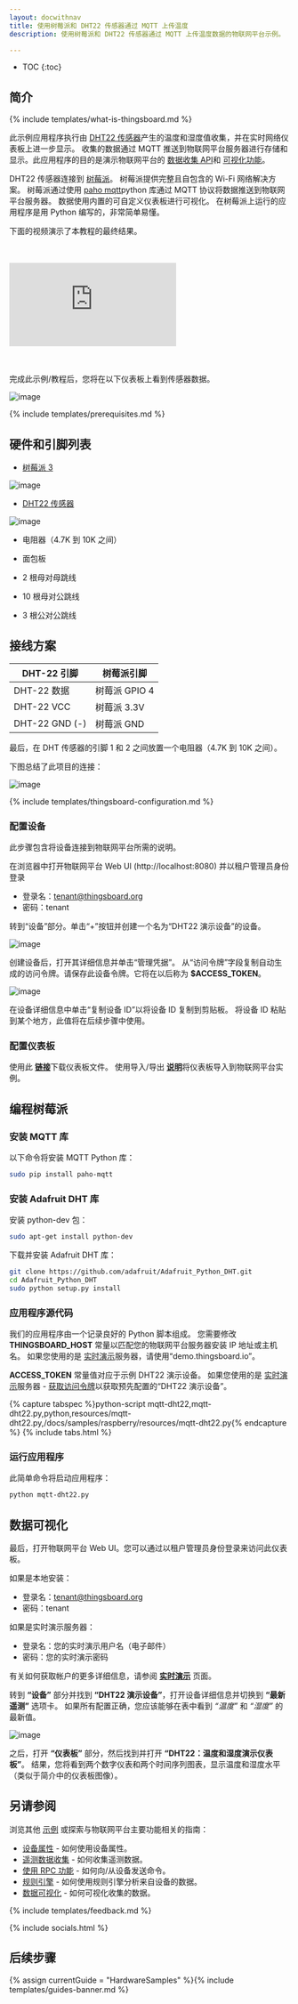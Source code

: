 ```yaml
---
layout: docwithnav
title: 使用树莓派和 DHT22 传感器通过 MQTT 上传温度
description: 使用树莓派和 DHT22 传感器通过 MQTT 上传温度数据的物联网平台示例。

---
```


* TOC
{:toc}

## 简介
{% include templates/what-is-thingsboard.md %}

此示例应用程序执行由 [DHT22 传感器](https://www.adafruit.com/product/385)产生的温度和湿度值收集，并在实时网络仪表板上进一步显示。
收集的数据通过 MQTT 推送到物联网平台服务器进行存储和显示。此应用程序的目的是演示物联网平台的 [数据收集 API](/docs/user-guide/telemetry/)和 [可视化功能](/docs/user-guide/visualization/)。

DHT22 传感器连接到 [树莓派](https://en.wikipedia.org/wiki/Raspberry_Pi)。
树莓派提供完整且自包含的 Wi-Fi 网络解决方案。
树莓派通过使用 [paho mqtt](https://eclipse.org/paho/clients/python/)python 库通过 MQTT 协议将数据推送到物联网平台服务器。
数据使用内置的可自定义仪表板进行可视化。
在树莓派上运行的应用程序是用 Python 编写的，非常简单易懂。

下面的视频演示了本教程的最终结果。

<br>
<br>
<div id="video">  
    <div id="video_wrapper">
        <iframe src="https://www.youtube.com/embed/-26bxb90tt0" frameborder="0" allowfullscreen></iframe>
    </div>
</div>
<br>
<br>

完成此示例/教程后，您将在以下仪表板上看到传感器数据。

![image](/images/samples/esp8266/temperature/dashboard.gif)

{% include templates/prerequisites.md %}

## 硬件和引脚列表

 - [树莓派 3](https://www.aliexpress.com/item/Raspberry-Pi-Model-B-Featuring-the-ARM1176JZF-S-Running-at-700MHz-with-512MB-of-RAM-version/2008093537.html?spm=2114.01010208.3.186.mgDFUO&ws_ab_test=searchweb0_0,searchweb201602_2_10065_10068_10000009_10084_10083_10080_10082_10081_10060_10062_10056_503_10055_10054_10059_10099_10078_501_10079_426_10103_10073_10102_10096_10052_10053_10108_10050_10107_10051_10106,searchweb201603_3,afswitch_3&btsid=2b2a0772-e248-4fa1-a79c-941b5c410deb)

  ![image](/images/samples/raspberry/RaspberryPi3.jpg)

 - [DHT22 传感器](https://www.aliexpress.com/item/1pcs-DHT22-digital-temperature-and-humidity-sensor-Temperature-and-humidity-module-AM2302-replace-SHT11-SHT15/32316036161.html?spm=2114.03010208.3.49.aZvfaG&ws_ab_test=searchweb0_0,searchweb201602_2_10065_10068_10084_10083_10080_10082_10081_10060_10061_10062_10056_10055_10054_10059_10099_10078_10079_10093_426_10073_10103_10102_10096_10052_10050_10051,searchweb201603_6&btsid=28d9ee9a-283a-4e97-af7b-a7e530490916)

  ![image](/images/samples/arduino/temperature/dht22-pinout.png)

 - 电阻器（4.7K 到 10K 之间）
  
 - 面包板
  
 - 2 根母对母跳线
 
 - 10 根母对公跳线
 
 - 3 根公对公跳线  
 
## 接线方案

DHT-22 引脚 | 树莓派引脚
-----------|-----------
DHT-22 数据 | 树莓派 GPIO 4
DHT-22 VCC | 树莓派 3.3V
DHT-22 GND (-) | 树莓派 GND

最后，在 DHT 传感器的引脚 1 和 2 之间放置一个电阻器（4.7K 到 10K 之间）。

下图总结了此项目的连接：

![image](/images/samples/raspberry/temperature/schema.png)
 
{% include templates/thingsboard-configuration.md %}

### 配置设备

此步骤包含将设备连接到物联网平台所需的说明。

在浏览器中打开物联网平台 Web UI (http://localhost:8080) 并以租户管理员身份登录

 - 登录名：tenant@thingsboard.org
 - 密码：tenant
 
转到“设备”部分。单击“+”按钮并创建一个名为“DHT22 演示设备”的设备。

![image](/images/samples/raspberry/temperature/device.png)

创建设备后，打开其详细信息并单击“管理凭据”。
从“访问令牌”字段复制自动生成的访问令牌。请保存此设备令牌。它将在以后称为 **$ACCESS_TOKEN**。

![image](/images/samples/raspberry/temperature/credentials.png)


在设备详细信息中单击“复制设备 ID”以将设备 ID 复制到剪贴板。
将设备 ID 粘贴到某个地方，此值将在后续步骤中使用。

### 配置仪表板

使用此 [**链接**](/docs/samples/raspberry/resources/dht22_temp_dashboard_v2.json)下载仪表板文件。
使用导入/导出 [**说明**](/docs/user-guide/ui/dashboards/#dashboard-importexport)将仪表板导入到物联网平台实例。

## 编程树莓派

### 安装 MQTT 库

以下命令将安装 MQTT Python 库：

```bash
sudo pip install paho-mqtt
```

### 安装 Adafruit DHT 库

安装 python-dev 包：

```bash
sudo apt-get install python-dev
```

下载并安装 Adafruit DHT 库：

```bash
git clone https://github.com/adafruit/Adafruit_Python_DHT.git
cd Adafruit_Python_DHT
sudo python setup.py install
```

### 应用程序源代码

我们的应用程序由一个记录良好的 Python 脚本组成。
您需要修改 **THINGSBOARD_HOST** 常量以匹配您的物联网平台服务器安装 IP 地址或主机名。
如果您使用的是 [实时演示](https://demo.thingsboard.io/)服务器，请使用“demo.thingsboard.io”。

**ACCESS_TOKEN** 常量值对应于示例 DHT22 演示设备。
如果您使用的是 [实时演示](https://demo.thingsboard.io/)服务器 - [获取访问令牌](/docs/user-guide/ui/devices/#manage-device-credentials)以获取预先配置的“DHT22 演示设备”。

{% capture tabspec %}python-script
mqtt-dht22,mqtt-dht22.py,python,resources/mqtt-dht22.py,/docs/samples/raspberry/resources/mqtt-dht22.py{% endcapture %}
{% include tabs.html %}

### 运行应用程序

此简单命令将启动应用程序：

```bash
python mqtt-dht22.py
```

## 数据可视化

最后，打开物联网平台 Web UI。您可以通过以租户管理员身份登录来访问此仪表板。

如果是本地安装：
 
 - 登录名：tenant@thingsboard.org
 - 密码：tenant

如果是实时演示服务器：
 
 - 登录名：您的实时演示用户名（电子邮件）
 - 密码：您的实时演示密码
 
有关如何获取帐户的更多详细信息，请参阅 **[实时演示](/docs/user-guide/live-demo/)** 页面。
  
转到 **“设备”** 部分并找到 **“DHT22 演示设备”**，打开设备详细信息并切换到 **“最新遥测”** 选项卡。
如果所有配置正确，您应该能够在表中看到 *“温度”* 和 *“湿度”* 的最新值。

![image](/images/samples/raspberry/temperature/attributes.png)

之后，打开 **“仪表板”** 部分，然后找到并打开 **“DHT22：温度和湿度演示仪表板”**。
结果，您将看到两个数字仪表和两个时间序列图表，显示温度和湿度水平（类似于简介中的仪表板图像）。

## 另请参阅

浏览其他 [示例](/docs/samples) 或探索与物联网平台主要功能相关的指南：

 - [设备属性](/docs/user-guide/attributes/) - 如何使用设备属性。
 - [遥测数据收集](/docs/user-guide/telemetry/) - 如何收集遥测数据。
 - [使用 RPC 功能](/docs/user-guide/rpc/) - 如何向/从设备发送命令。
 - [规则引擎](/docs/user-guide/rule-engine/) - 如何使用规则引擎分析来自设备的数据。
 - [数据可视化](/docs/user-guide/visualization/) - 如何可视化收集的数据。

{% include templates/feedback.md %}
 
{% include socials.html %}


## 后续步骤

{% assign currentGuide = "HardwareSamples" %}{% include templates/guides-banner.md %}
